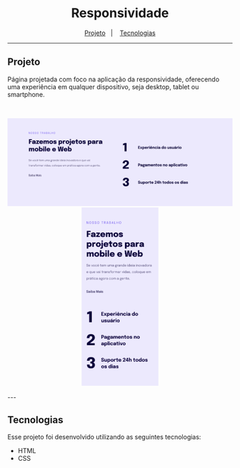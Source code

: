 <h1 align="center">Responsividade</h1>

<p align="center">
  <a href="#projeto">Projeto</a>&nbsp;&nbsp;&nbsp;|&nbsp;&nbsp;&nbsp;
  <a href="#tecnologias">Tecnologias</a>
</p>

---

## Projeto

Página projetada com foco na aplicação da responsividade, oferecendo uma experiência em qualquer dispositivo, seja desktop, tablet ou smartphone.

<br>
<p align="center">
    <img src="../../assets/responsividade-desktop.png" />
    <img src="../../assets/responsividade-mobile.png" style="height: 400px"/>
</p>
---

## Tecnologias

Esse projeto foi desenvolvido utilizando as seguintes tecnologias:

- HTML
- CSS
